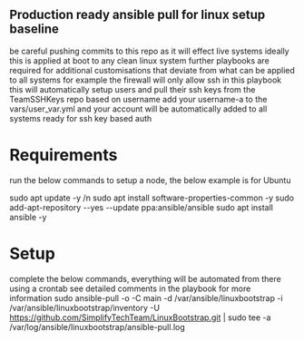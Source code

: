 ## Production ready ansible pull for linux setup baseline
be careful pushing commits to this repo as it will effect live systems
ideally this is applied at boot to any clean linux system
further playbooks are required for additional customisations that deviate from what can be applied to all systems
for example the firewall will only allow ssh in this playbook 
this will automatically setup users and pull their ssh keys from the TeamSSHKeys repo based on username
add your username-a to the vars/user_var.yml and your account will be automatically added to all systems ready for ssh key based auth

# Requirements
run the below commands to setup a node, the below example is for Ubuntu

sudo apt update -y /n
sudo apt install software-properties-common -y
sudo add-apt-repository --yes --update ppa:ansible/ansible
sudo apt install ansible -y

# Setup
complete the below commands, everything will be automated from there using a crontab
see detailed comments in the playbook for more information
sudo ansible-pull -o -C main -d /var/ansible/linuxbootstrap -i /var/ansible/linuxbootstrap/inventory -U https://github.com/SimplifyTechTeam/LinuxBootstrap.git | sudo tee -a /var/log/ansible/linuxbootstrap/ansible-pull.log